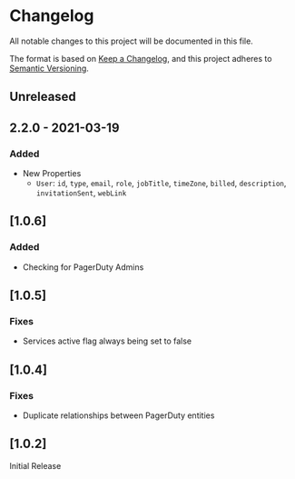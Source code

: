 # Changelog

All notable changes to this project will be documented in this file.

The format is based on [Keep a Changelog](https://keepachangelog.com/en/1.0.0/),
and this project adheres to
[Semantic Versioning](https://semver.org/spec/v2.0.0.html).

## Unreleased

## 2.2.0 - 2021-03-19

### Added

- New Properties
  - `User`: `id`, `type`, `email`, `role`, `jobTitle`, `timeZone`, `billed`,
    `description`, `invitationSent`, `webLink`

## [1.0.6]

### Added

- Checking for PagerDuty Admins

## [1.0.5]

### Fixes

- Services active flag always being set to false

## [1.0.4]

### Fixes

- Duplicate relationships between PagerDuty entities

## [1.0.2]

Initial Release
